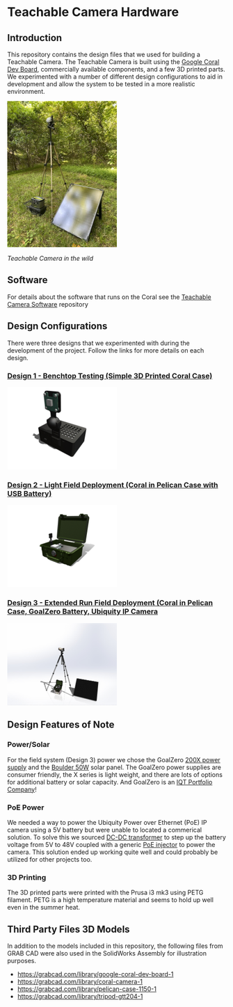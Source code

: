 # Teachable Camera Hardware

## Introduction

This repository contains the design files that we used for building a Teachable Camera. The Teachable Camera is built using the [Google Coral Dev Board](https://coral.ai/), commercially available components, and a few 3D printed parts. We experimented with a number of different design configurations to aid in development and allow the system to be tested in a more realistic environment.

<img src="./images/001.jpg" alt="assembly" width="50%">

_Teachable Camera in the wild_

## Software

For details about the software that runs on the Coral see the [Teachable Camera Software](https://github.com/IQTLabs/Teachable-Camera) repository

## Design Configurations

There were three designs that we experimented with during the development of the project. Follow the links for more details on each design.

### [Design 1 - Benchtop Testing (Simple 3D Printed Coral Case)](./design-1.md)

<a href="./design-1.md"><img src="./images/design-1.jpg" alt="assembly" width="50%"></a>

### [Design 2 - Light Field Deployment (Coral in Pelican Case with USB Battery)](./design-2.md)

<a href="./design-2.md"><img src="./images/design-2.jpg" alt="assembly" width="50%"></a>

### [Design 3 - Extended Run Field Deployment (Coral in Pelican Case, GoalZero Battery, Ubiquity IP Camera](./design-3.md)

<a href="./design-3.md"><img src="./images/design-3.jpg" alt="assembly" width="50%"></a>

## Design Features of Note

### Power/Solar

For the field system (Design 3) power we chose the GoalZero [200X power supply](https://www.goalzero.com/) and the [Boulder 50W](https://www.goalzero.com/) solar panel. The GoalZero power supplies are consumer friendly, the X series is light weight, and there are lots of options for additional battery or solar capacity. And GoalZero is an [IQT Portfolio Company](https://www.iqt.org/goal-zero/)!

### PoE Power

We needed a way to power the Ubiquity Power over Ethernet (PoE) IP camera using a 5V battery but were unable to located a commerical solution. To solve this we sourced [DC-DC transformer]() to step up the battery voltage from 5V to 48V coupled with a generic [PoE injector]() to power the camera. This solution ended up working quite well and could probably be utilized for other projects too. 

### 3D Printing

The 3D printed parts were printed with the Prusa i3 mk3 using PETG filament. PETG is a high temperature material and seems to hold up well even in the summer heat.

## Third Party Files 3D Models

In addition to the models included in this repository, the following files from GRAB CAD were also used in the SolidWorks Assembly for illustration purposes.

- https://grabcad.com/library/google-coral-dev-board-1
- https://grabcad.com/library/coral-camera-1
- https://grabcad.com/library/pelican-case-1150-1
- https://grabcad.com/library/tripod-gtt204-1
